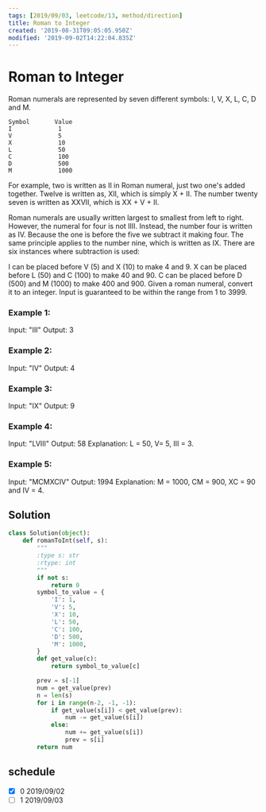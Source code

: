 ```yaml
---
tags: [2019/09/03, leetcode/13, method/direction]
title: Roman to Integer
created: '2019-08-31T09:05:05.950Z'
modified: '2019-09-02T14:22:04.835Z'
---
```


# Roman to Integer

Roman numerals are represented by seven different symbols: I, V, X, L, C, D and M.

```
Symbol       Value
I             1
V             5
X             10
L             50
C             100
D             500
M             1000
```

For example, two is written as II in Roman numeral, just two one's added together. Twelve is written as, XII, which is simply X + II. The number twenty seven is written as XXVII, which is XX + V + II.

Roman numerals are usually written largest to smallest from left to right. However, the numeral for four is not IIII. Instead, the number four is written as IV. Because the one is before the five we subtract it making four. The same principle applies to the number nine, which is written as IX. There are six instances where subtraction is used:

I can be placed before V (5) and X (10) to make 4 and 9.
X can be placed before L (50) and C (100) to make 40 and 90.
C can be placed before D (500) and M (1000) to make 400 and 900.
Given a roman numeral, convert it to an integer. Input is guaranteed to be within the range from 1 to 3999.

### Example 1:

Input: "III"
Output: 3

### Example 2:

Input: "IV"
Output: 4

### Example 3:

Input: "IX"
Output: 9

### Example 4:

Input: "LVIII"
Output: 58
Explanation: L = 50, V= 5, III = 3.

### Example 5:

Input: "MCMXCIV"
Output: 1994
Explanation: M = 1000, CM = 900, XC = 90 and IV = 4.


## Solution

```python
class Solution(object):
    def romanToInt(self, s):
        """
        :type s: str
        :rtype: int
        """
        if not s:
            return 0
        symbol_to_value = {
            'I': 1,
            'V': 5,
            'X': 10,
            'L': 50,
            'C': 100,
            'D': 500,
            'M': 1000,
        }
        def get_value(c):
            return symbol_to_value[c]

        prev = s[-1]
        num = get_value(prev)
        n = len(s)
        for i in range(n-2, -1, -1):
            if get_value(s[i]) < get_value(prev):
                num -= get_value(s[i])
            else:
                num += get_value(s[i])
                prev = s[i]
        return num
```

## schedule

* [x] 0 2019/09/02
* [ ] 1 2019/09/03
